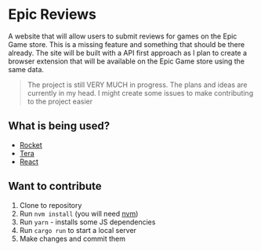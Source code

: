 # Epic Reviews

A website that will allow users to submit reviews for games on the Epic Game store. This is a missing feature and something that should be there already. The site will be built with a API first approach as I plan to create a browser extension that will be available on the Epic Game store using the same data.

> The project is still VERY MUCH in progress. The plans and ideas are currently in my head. I might create some issues to make contributing to the project easier

## What is being used?

- [Rocket](https://rocket.rs/)
- [Tera](https://github.com/Keats/tera)
- [React](https://reactjs.org/)

## Want to contribute

1. Clone to repository
2. Run `nvm install` (you will need [nvm](https://github.com/nvm-sh/nvm))
3. Run `yarn` - installs some JS dependencies
4. Run `cargo run` to start a local server
5. Make changes and commit them
